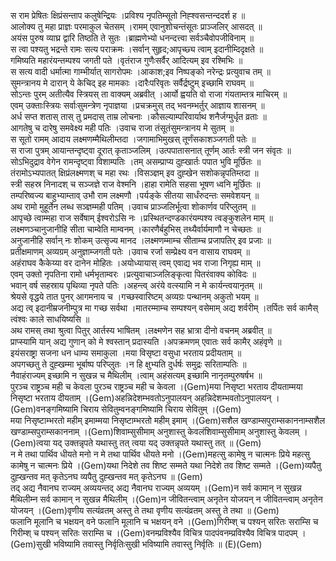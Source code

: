 

  
स राम प्रेषितः क्षिप्रंसन्ताप कलुषेन्द्रियः ।प्रविश्य नृपतिम्सूतो निह्श्वसन्तन्ददर्श ह  ॥   
आलोक्य तु महा प्राज्ञः परमाकुल चेतसम् ।रामम् एवानुशोचन्तंसूतः प्राञ्जलिर् आसदत्  ॥   
अयंस पुरुष व्याघ्र द्वारि तिष्ठति ते सुतः ।ब्राह्मणेभ्यो धनन्दत्त्वा सर्वञ्चैवोपजीविनाम्  ॥   
स त्वा पश्यतु भद्रन्ते रामः सत्य पराक्रमः ।सर्वान् सुहृद;आपृच्छ्य त्वाम् इदानीम्दिदृक्षते  ॥   
गमिष्यति महारंयन्तम्पश्य जगती पते ।वृतंराज गुणैःसर्वैर् आदित्यम् इव रश्मिभिः  ॥   
स सत्य वादी धर्मात्मा गाम्भीर्यात् सागरोपमः ।आकाश;इव निष्पङ्को नरेन्द्रः प्रत्युवाच तम्  ॥   
सुमन्त्रानय मे दारान् ये केचिद् इह मामकाः ।दारैःपरिवृतः सर्वैर्द्रष्टुम् इच्छामि राघवम्  ॥   
सोऽन्तः पुरम् अतीत्यैव स्त्रियस् ता वाक्यम् अब्रवीत् ।आर्यो ह्वयति वो राजा गंयताम्तत्र माचिरम्  ॥   
एवम् उक्ताःस्त्रियः सर्वाःसुमन्त्रेण नृपाज्ञया ।प्रचक्रमुस् तद् भवनम्भर्तुर् आज्ञाय शासनम्  ॥   
अर्ध सप्त शतास् तास् तु प्रमदास् ताम्र लोचनाः ।कौसल्याम्परिवार्याथ शनैर्जग्मुर्धृत व्रताः  ॥   
आगतेषु च दारेषु समवेक्ष्य मही पतिः ।उवाच राजा तंसूतंसुमन्त्रानय मे सुतम्  ॥   
स सूतो रामम् आदाय लक्ष्मणम्मैथिलीम्तदा ।जगामाभिमुखस् तूर्णंसकाशञ्जगती पतेः  ॥   
स राजा पुत्रम् आयान्तन्दृष्ट्वा दूरात् कृताञ्जलिम् ।उत्पपातासनात् तूर्णम् आर्तः स्त्री जन संवृतः  ॥   
सोऽभिदुद्राव वेगेन रामन्दृष्ट्वा विशाम्पतिः ।तम् असम्प्राप्य दुह्खार्तः पपात भुवि मूर्छितः  ॥   
तंरामोऽभ्यपातत् क्षिप्रंलक्ष्मणश् च महा रथः ।विसञ्ज्ञम् इव दुह्खेन सशोकन्नृपतिम्तदा  ॥   
स्त्री सहस्र निनादश् च सञ्जज्ञे राज वेश्मनि ।हाहा रामेति सहसा भूषण ध्वनि मूर्छितः  ॥   
तम्परिष्वज्य बाहुभ्याम्ताव् उभौ राम लक्ष्मणौ ।पर्यङ्के सीतया सार्धंरुदन्तः समवेशयन्  ॥   
अथ रामो मुहूर्तेन लब्ध सञ्ज्ञम्मही पतिम् ।उवाच प्राञ्जलिर्भूत्वा शोकार्णव परिप्लुतम्  ॥   
आपृच्छे त्वाम्महा राज सर्वेषाम् ईश्वरोऽसि नः ।प्रस्थितन्दण्डकारंयम्पश्य त्वङ्कुशलेन माम्  ॥   
लक्ष्मणञ्चानुजानीहि सीता चाम्वेति माम्वनम् ।कारणैर्बहुभिस् तथ्यैर्वार्यमाणौ न चेच्छतः  ॥   
अनुजानीहि सर्वान् नः शोकम् उत्सृज्य मानद ।लक्ष्मणम्माम्च सीताम्च प्रजापतिर् इव प्रजाः  ॥   
प्रतीक्षमाणम् अव्यग्रम् अनुज्ञाम्जगती पतेः ।उवाच रर्जा सम्प्रेक्ष्य वन वासाय राघवम्  ॥   
अहंराघव कैकेय्या वर दानेन मोहितः ।अयोध्यायास् त्वम् एवाद्य भव राजा निगृह्य माम्  ॥   
एवम् उक्तो नृपतिना रामो धर्मभृताम्वरः ।प्रत्युवाचाञ्जलिङ्कृत्वा पितरंवाक्य कोविदः  ॥   
भवान् वर्ष सहस्राय पृथिव्या नृपते पतिः ।अहन्त्व् अरंये वत्स्यामि न मे कार्यन्त्वयानृतम्  ॥   
श्रेयसे वृद्धये तात पुनर् आगमनाय च ।गच्छस्वारिष्टम् अव्यग्रः पन्थानम् अकुतो भयम्  ॥   
अद्य त्व् इदानीम्रजनीम्पुत्र मा गच्छ सर्वथा ।मातरम्माम्च सम्पश्यन् वसेमाम् अद्य शर्वरीम् ।तर्पितः सर्व कामैस् त्वंश्वः काले साधयिष्यसि  ॥   
अथ रामस् तथा श्रुत्वा पितुर् आर्तस्य भाषितम् ।लक्ष्मणेन सह भ्रात्रा दीनो वचनम् अब्रवीत्  ॥   
प्राप्स्यामि यान् अद्य गुणान् को मे श्वस्तान् प्रदास्यति ।अपक्रमणम् एवातः सर्व कामैर् अहंवृणे  ॥   
इयंसराष्ट्रा सजना धन धाम्य समाकुला ।मया विसृष्टा वसुधा भरताय प्रदीयताम्  ॥   
अपगच्छतु ते दुह्खम्मा भूर्बाष्प परिप्लुतः ।न हि क्षुभ्यति दुर्धर्षः समुद्रः सरिताम्पतिः  ॥   
नैवाहंराज्यम् इच्छामि न सुखन्न च मैथिलीम् ।त्वाम् अहंसत्यम् इच्छामि नानृतम्पुरुषर्षभ  ॥   
पुरञ्च राष्ट्रञ्च मही च केवला पुरञ्च राष्ट्रञ्च मही च केवला ।(Gem)मया निसृष्टा भरताय दीयताम्मया निसृष्टा भरताय दीयताम् ।(Gem)अहन्निदेशम्भवतोऽनुपालयन् अहन्निदेशम्भवतोऽनुपालयन् ।(Gem)वनङ्गमिष्यामि चिराय सेवितुम्वनङ्गमिष्यामि चिराय सेवितुम् ।(Gem)  
मया निसृष्टाम्भरतो महीम् इमाम्मया निसृष्टाम्भरतो महीम् इमाम् ।(Gem)सशैल खण्डाम्सपुराम्सकाननाम्सशैल खण्डाम्सपुराम्सकाननाम् ।(Gem)शिवाम्सुसीमाम् अनुशास्तु केवलंशिवाम्सुसीमाम् अनुशास्तु केवलम् ।(Gem)त्वया यद् उक्तन्नृपते यथास्तु तत् त्वया यद् उक्तन्नृपते यथास्तु तत्  ॥ (Gem)  
न मे तथा पार्थिव धीयते मनो न मे तथा पार्थिव धीयते मनो ।(Gem)महत्सु कामेषु न चात्मनः प्रिये महत्सु कामेषु न चात्मनः प्रिये ।(Gem)यथा निदेशे तव शिष्ट सम्मते यथा निदेशे तव शिष्ट सम्मते ।(Gem)व्यपैतु दुह्खन्तव मत् कृतेऽनघ व्यपैतु दुह्खन्तव मत् कृतेऽनघ  ॥ (Gem)  
तद् अद्य नैवानघ राज्यम् अव्ययन्तद् अद्य नैवानघ राज्यम् अव्ययम् ।(Gem)न सर्व कामान् न सुखन्न मैथिलीम्न सर्व कामान् न सुखन्न मैथिलीम् ।(Gem)न जीवितन्त्वाम् अनृतेन योजयन् न जीवितन्त्वाम् अनृतेन योजयन् ।(Gem)वृणीय सत्यंव्रतम् अस्तु ते तथा वृणीय सत्यंव्रतम् अस्तु ते तथा  ॥ (Gem)  
फलानि मूलानि च भक्षयन् वने फलानि मूलानि च भक्षयन् वने ।(Gem)गिरीम्श् च पश्यन् सरितः सराम्सि च गिरीम्श् च पश्यन् सरितः सराम्सि च ।(Gem)वनम्प्रविश्यैव विचित्र पादपंवनम्प्रविश्यैव विचित्र पादपम् ।(Gem)सुखी भविष्यामि तवास्तु निर्वृतिःसुखी भविष्यामि तवास्तु निर्वृतिः  ॥ (E)(Gem)  
